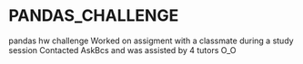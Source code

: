 # PANDAS_CHALLENGE
pandas hw challenge
Worked on assigment with a classmate during a study session
Contacted AskBcs and was assisted by 4 tutors  O_O